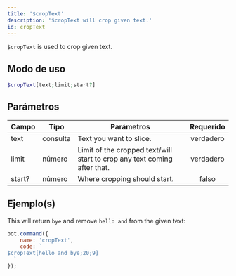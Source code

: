 ```yaml
---
title: '$cropText'
description: '$cropText will crop given text.'
id: cropText
---
```


`$cropText` is used to crop given text.

## Modo de uso

```php
$cropText[text;limit;start?]
```

## Parámetros

| Campo  | Tipo     | Parámetros                                                               | Requerido |
| ------ | -------- | ------------------------------------------------------------------------ |:---------:|
| text   | consulta | Text you want to slice.                                                  | verdadero |
| limit  | número   | Limit of the cropped text/will start to crop any text coming after that. | verdadero |
| start? | número   | Where cropping should start.                                             |   falso   |

## Ejemplo(s)

This will return `bye` and remove `hello and` from the given text:

```javascript
bot.command({
    name: 'cropText',
    code: `
$cropText[hello and bye;20;9]
  `
});
```
